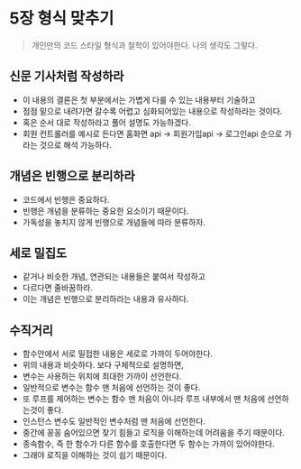# 5장 형식 맞추기
> 개인만의 코드 스타일 형식과 철학이 있어야한다. 나의 생각도 그렇다.

## 신문 기사처럼 작성하라
* 이 내용의 결론은 첫 부분에서는 가볍게 다룰 수 있는 내용부터 기술하고
* 점점 밑으로 내려가면 갈수록 어렵고 심화되어있는 내용으로 작성하라는 것이다.
* 혹은 순서 대로 작성하라고 풀어 설명도 가능하겠다.
* 회원 컨트롤러를 예시로 든다면 홈화면 api -> 회원가입api -> 로그인api 순으로 가라는 것으로 해석 가능하다.

## 개념은 빈행으로 분리하라
* 코드에서 빈행은 중요하다.
* 빈행은 개념을 분류하는 중요한 요소이기 때문이다.
* 가독성을 놓치지 않게 빈행으로 개념들에 따라 분류하자.

## 세로 밀집도
* 같거나 비슷한 개념, 연관되는 내용들은 붙여서 작성하고
* 다르다면 줄바꿈하라.
* 이는 개념은 빈행으로 분리하라는 내용과 유사하다.

## 수직거리
* 함수안에서 서로 밀접한 내용은 세로로 가까이 두어야한다.
* 위의 내용과 비슷하다. 보다 구체적으로 설명하면,
* 변수는 사용하는 위치에 최대한 가까이 선언한다.
* 일반적으로 변수는 함수 맨 처음에 선언하는 것이 좋다.
* 또 루프를 제어하는 변수는 함수 맨 처음이 아니라 루프 내부에서 맨 처음에 선언하는것이 좋다.
* 인스턴스 변수도 일반적인 변수처럼 맨 처음에 선언한다.
* 중간에 꽁꽁 숨어있으면 찾기 힘들고 로직을 이해하는데 어려움을 주기 때문이다.
* 종속함수, 즉 한 함수가 다른 함수를 호출한다면 두 함수는 가까이 있어야한다.
* 그래야 로직을 이해하는 것이 쉽기 때문이다.
